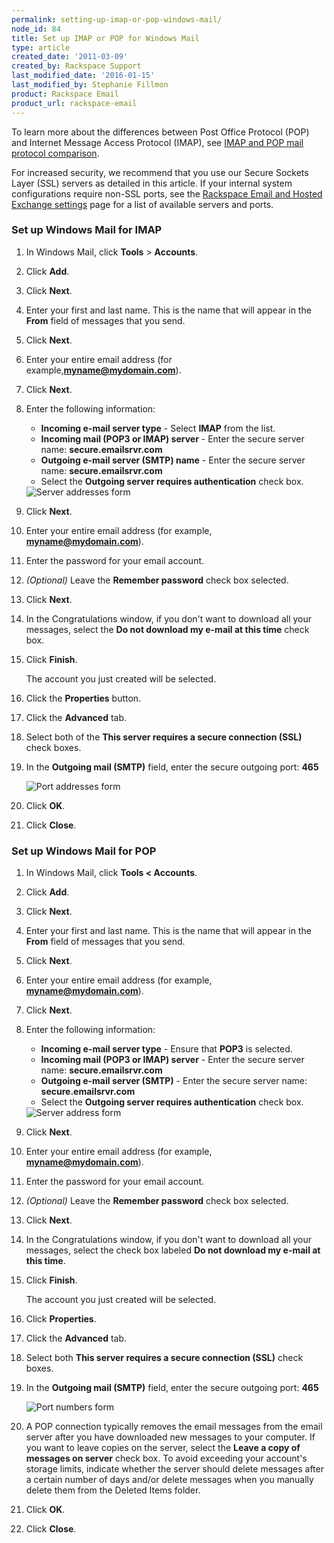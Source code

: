 ```yaml
---
permalink: setting-up-imap-or-pop-windows-mail/
node_id: 84
title: Set up IMAP or POP for Windows Mail
type: article
created_date: '2011-03-09'
created_by: Rackspace Support
last_modified_date: '2016-01-15'
last_modified_by: Stephanie Fillmon
product: Rackspace Email
product_url: rackspace-email
---
```


To learn more about the differences between Post Office Protocol (POP) and Internet Message Access Protocol (IMAP), see [IMAP and POP mail protocol comparison](/how-to/imap-and-pop-mail-protocol-comparison).

For increased security, we recommend that you use our Secure Sockets Layer (SSL) servers as detailed in this article. If your internal system configurations require non-SSL ports, see the [Rackspace Email and Hosted Exchange settings](/how-to/rackspace-email-and-hosted-exchange-settings) page for a list of available servers and ports.

### Set up Windows Mail for IMAP

1. In Windows Mail, click **Tools** &gt; **Accounts**.

2. Click **Add**.

3. Click **Next**.

4. Enter your first and last name. This is the name that will appear in the **From** field of messages that you send.

5. Click **Next**.

6. Enter your entire email address (for example,**myname@mydomain.com**).

7. Click **Next**.

8. Enter the following information:

    - **Incoming e-mail server type** - Select **IMAP** from the list.
    - **Incoming mail (POP3 or IMAP) server** - Enter the secure server name: **secure.emailsrvr.com**
    - **Outgoing e-mail server (SMTP) name** - Enter the secure server name: **secure.emailsrvr.com**
    - Select the **Outgoing server requires authentication** check box.

    <img src="{% asset_path rackspace-email/setting-up-imap-or-pop-windows-mail/EA_ServerSettings_01.png %}" alt=" Server addresses form" />

9. Click **Next**.

10. Enter your entire email address (for example, **myname@mydomain.com**).

11. Enter the password for your email account.

12. *(Optional)* Leave the **Remember password** check box selected.

13. Click **Next**.

14. In the Congratulations window, if you don't want to download all your messages, select the **Do not download my e-mail at this time** check box.

15. Click **Finish**.

    The account you just created will be selected.

16. Click the **Properties** button.

17. Click the **Advanced** tab.

18.  Select both of the **This server requires a secure connection (SSL)** check boxes.

19. In the **Outgoing mail (SMTP)** field, enter the secure outgoing port: **465**

    <img src="{% asset_path rackspace-email/setting-up-imap-or-pop-windows-mail/EA_AdvancedSettings_02.png %}" alt=" Port addresses form" />

20. Click **OK**.

21. Click **Close**.

### Set up Windows Mail for POP

1. In Windows Mail, click **Tools < Accounts**.

2. Click **Add**.

3. Click **Next**.

4. Enter your first and last name. This is the name that will appear in the **From** field of messages that you send.

5. Click **Next**.

6. Enter your entire email address (for example, **myname@mydomain.com**).

7. Click **Next**.

8. Enter the following information:

    - **Incoming e-mail server type** - Ensure that **POP3** is selected.
    - **Incoming mail (POP3 or IMAP) server** - Enter the secure server name: **secure.emailsrvr.com**
    - **Outgoing e-mail server (SMTP)** - Enter the secure server name: **secure.emailsrvr.com**
    - Select the **Outgoing server requires authentication** check box.

    <img src="{% asset_path rackspace-email/setting-up-imap-or-pop-windows-mail/EA_SetupServers_01.png %}" alt=" Server address form" />

9. Click **Next**.

10. Enter your entire email address (for example, **myname@mydomain.com**).

11. Enter the password for your email account.

12. *(Optional)* Leave the **Remember password** check box selected.

13. Click **Next**.

14. In the Congratulations window, if you don't want to download all your messages, select the check box labeled **Do not download my e-mail at this time**.

15. Click **Finish**.

    The account you just created will be selected.

16. Click **Properties**.

17. Click the **Advanced** tab.

18. Select both **This server requires a secure connection (SSL)** check boxes.

19. In the **Outgoing mail (SMTP)** field, enter the secure outgoing port: **465**

    <img src="{% asset_path rackspace-email/setting-up-imap-or-pop-windows-mail/EA_AdvancedSettings_02.png %}" alt=" Port numbers form" />

20. A POP connection typically removes the email messages from the email server after you have downloaded new messages to your computer. If you want to leave copies on the server, select the **Leave a copy of messages on server** check box. To avoid exceeding your account's storage limits, indicate whether the server should delete messages after a certain number of days and/or delete messages when you manually delete them from the Deleted Items folder.

21. Click **OK**.

22. Click **Close**.
